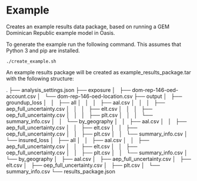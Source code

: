 # Example

Creates an example results data package, based on running a GEM Dominican Republic example model in Oasis.

To generate the example run the following command. This assumes that Python 3 and pip are installed.

```
./create_example.sh
```

An example results package will be created as example_results_package.tar with the following structure:

.
├── analysis_settings.json
├── exposure
│   ├── dom-rep-146-oed-account.csv
│   └── dom-rep-146-oed-location.csv
├── output
│   ├── groundup_loss
│   │   ├── all
│   │   │   ├── aal.csv
│   │   │   ├── aep_full_uncertainty.csv
│   │   │   ├── elt.csv
│   │   │   ├── oep_full_uncertainty.csv
│   │   │   ├── plt.csv
│   │   │   └── summary_info.csv
│   │   └── by_geography
│   │       ├── aal.csv
│   │       ├── aep_full_uncertainty.csv
│   │       ├── elt.csv
│   │       ├── oep_full_uncertainty.csv
│   │       ├── plt.csv
│   │       └── summary_info.csv
│   └── insured_loss
│       ├── all
│       │   ├── aal.csv
│       │   ├── aep_full_uncertainty.csv
│       │   ├── elt.csv
│       │   ├── oep_full_uncertainty.csv
│       │   ├── plt.csv
│       │   └── summary_info.csv
│       └── by_geography
│           ├── aal.csv
│           ├── aep_full_uncertainty.csv
│           ├── elt.csv
│           ├── oep_full_uncertainty.csv
│           ├── plt.csv
│           └── summary_info.csv
└── results_package.json


